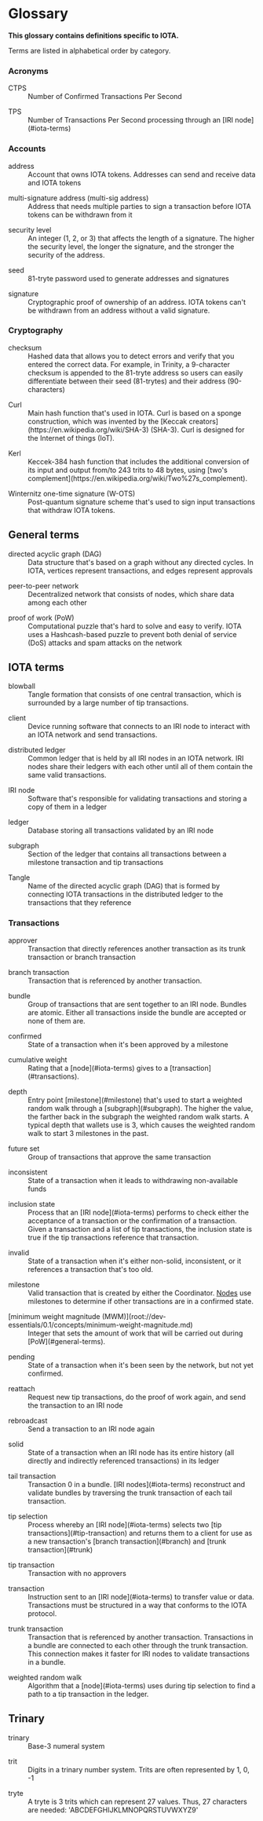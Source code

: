 # Glossary

**This glossary contains definitions specific to IOTA.**

Terms are listed in alphabetical order by category.

### Acronyms

<dl><dt>CTPS</dt><dd>Number of Confirmed Transactions Per Second</dd></dl>

<dl><dt>TPS</dt><dd>Number of Transactions Per Second processing through an [IRI node](#iota-terms)</dd></dl>

### Accounts

<dl><dt>address</dt><dd>Account that owns IOTA tokens. Addresses can send and receive data and IOTA tokens</dd></dl>

<dl><dt>multi-signature address (multi-sig address)</dt><dd>Address that needs multiple parties to sign a transaction before IOTA tokens can be withdrawn from it</dd></dl>

<dl><dt>security level</dt><dd>An integer (1, 2, or 3) that affects the length of a signature. The higher the security level, the longer the signature, and the stronger the security of the address.</dd></dl>

<dl><dt>seed</dt><dd>81-tryte password used to generate addresses and signatures</dd></dl>

<dl><dt>signature</dt><dd>Cryptographic proof of ownership of an address. IOTA tokens can't be withdrawn from an address without a valid signature.</dd></dl>

### Cryptography

<dl><dt>checksum</dt><dd>Hashed data that allows you to detect errors and verify that you entered the correct data. For example, in Trinity, a 9-character checksum is appended to the 81-tryte address so users can easily differentiate between their seed (81-trytes) and their address (90-characters) </dd></dl>

<dl><dt>Curl</dt><dd>Main hash function that's used in IOTA. Curl is based on a sponge construction, which was invented by the [Keccak creators](https://en.wikipedia.org/wiki/SHA-3) (SHA-3). Curl is designed for the Internet of things (IoT).
</dd></dl>

<dl><dt>Kerl</dt><dd>Keccek-384 hash function that includes the additional conversion of its input and output from/to 243 trits to 48 bytes, using [two's complement](https://en.wikipedia.org/wiki/Two%27s_complement).
</dd></dl>

<dl><dt>Winternitz one-time signature (W-OTS)</dt><dd>Post-quantum signature scheme that's used to sign input transactions that withdraw IOTA tokens.
</dd></dl>

## General terms

<dl><dt>directed acyclic graph (DAG)</dt><dd>Data structure that's based on a graph without any directed cycles. In IOTA, vertices represent transactions, and edges represent approvals </dd></dl>

<dl><dt>peer-to-peer network</dt><dd>Decentralized network that consists of nodes, which share data among each other</dd>
</dl>

<dl><dt>proof of work (PoW)</dt><dd>Computational puzzle that's hard to solve and easy to verify. IOTA uses a Hashcash-based puzzle to prevent both denial of service (DoS) attacks and spam attacks on the network</dd>
</dl>

## IOTA terms

<dl><dt>blowball</dt><dd>Tangle formation that consists of one central transaction, which is surrounded by a large number of tip transactions.</dd></dl>

<dl><dt>client</dt><dd>Device running software that connects to an IRI node to interact with an IOTA network and send transactions.</dd></dl>

<dl><dt>distributed ledger</dt><dd>Common ledger that is held by all IRI nodes in an IOTA network. IRI nodes share their ledgers with each other until all of them contain the same valid transactions.</dl>

<dl><dt>IRI node</dt><dd>Software that's responsible for validating transactions and storing a copy of them in a ledger</dd></dl>

<a name="ledger"></a><dl><dt>ledger</dt><dd>Database storing all transactions validated by an IRI node</dd></dl>

<a name="subgraph"></a><dl><dt>subgraph</dt><dd>Section of the ledger that contains all transactions between a milestone transaction and tip transactions</dd></dl>

<dl><dt>Tangle</dt><dd>Name of the directed acyclic graph (DAG) that is formed by connecting IOTA transactions in the distributed ledger to the transactions that they reference</dd></dl>

### Transactions

<dl><dt>approver</dt><dd>Transaction that directly references another transaction as its trunk transaction or branch transaction</dd></dl>

<a name="branch"></a><dl><dt>branch transaction</dt><dd>Transaction that is referenced by another transaction.</dd></dl>

<dl><dt>bundle</dt><dd>Group of transactions that are sent together to an IRI node. Bundles are atomic. Either all transactions inside the bundle are accepted or none of them are.</dd></dl>

<dl><dt>confirmed</dt><dd>State of a transaction when it's been approved by a milestone</dd></dl>

<dl><dt>cumulative weight</dt><dd>Rating that a [node](#iota-terms) gives to a [transaction](#transactions).</dd></dl>

<dl><dt>depth</dt><dd>Entry point [milestone](#milestone) that's used to start a weighted random walk through a [subgraph](#subgraph). The higher the value, the farther back in the subgraph the weighted random walk starts. A typical depth that wallets use is 3, which causes the weighted random walk to start 3 milestones in the past.</dd></dl>

<dl><dt>future set</dt><dd>Group of transactions that approve the same transaction</dd></dl>

<dl><dt>inconsistent</dt><dd>State of a transaction when it leads to withdrawing non-available funds</dd></dl>

<dl><dt>inclusion state</dt><dd>Process that an [IRI node](#iota-terms) performs to check either the acceptance of a transaction or the confirmation of a transaction. Given a transaction and a list of tip transactions, the inclusion state is true if the tip transactions reference that transaction.</dd></dl>

<dl><dt>invalid</dt><dd>State of a transaction when it's either non-solid, inconsistent, or it references a transaction that's too old.</dd></dl>

<a name="milestone"></a><dl><dt>milestone</dt><dd>Valid transaction that is created by either the Coordinator. [Nodes](#iota-terms) use milestones to determine if other transactions are in a confirmed state.</dd></dl>

<dl><dt>[minimum weight magnitude (MWM)](root://dev-essentials/0.1/concepts/minimum-weight-magnitude.md)</dt><dd>Integer that sets the amount of work that will be carried out during [PoW](#general-terms).</dd></dl>

<dl><dt>pending</dt><dd>State of a transaction when it's been seen by the network, but not yet confirmed.</dd></dl>

<dl><dt>reattach</dt><dd>Request new tip transactions, do the proof of work again, and send the transaction to an IRI node</dd></dl>

<dl><dt>rebroadcast</dt><dd>Send a transaction to an IRI node again</dd></dl>

<dl><dt>solid</dt><dd>State of a transaction when an IRI node has its entire history (all directly and indirectly referenced transactions) in its ledger</dd></dl>

<dl><dt>tail transaction</dt><dd>Transaction 0 in a bundle. [IRI nodes](#iota-terms) reconstruct and validate bundles by traversing the trunk transaction of each tail transaction.</dd></dl>

<dl><dt>tip selection</dt><dd>Process whereby an [IRI node](#iota-terms) selects two [tip transactions](#tip-transaction) and returns them to a client for use as a new transaction's [branch transaction](#branch) and [trunk transaction](#trunk)</dd></dl>

<a name="tip-transaction"></a><dl><dt>tip transaction</dt><dd>Transaction with no approvers</dd></dl>

<dl><dt>transaction</dt><dd>Instruction sent to an [IRI node](#iota-terms) to transfer value or data. Transactions must be structured in a way that conforms to the IOTA protocol.</dd></dl>

<a name="trunk"></a><dl><dt>trunk transaction</dt><dd>Transaction that is referenced by another transaction. Transactions in a bundle are connected to each other through the trunk transaction. This connection makes it faster for IRI nodes to validate transactions in a bundle.</dd></dl> 

<dl><dt>weighted random walk</dt><dd>Algorithm that a [node](#iota-terms) uses during tip selection to find a path to a tip transaction in the ledger.</dd></dl>

## Trinary

<dl><dt>trinary</dt><dd>Base-3 numeral system</dd></dl>

<dl><dt>trit</dt><dd>Digits in a trinary number system. Trits are often represented by 1, 0, -1</dd></dl>

<dl><dt>tryte</dt><dd>A tryte is 3 trits which can represent 27 values. Thus, 27 characters are needed: 'ABCDEFGHIJKLMNOPQRSTUVWXYZ9'
</dd></dl>
